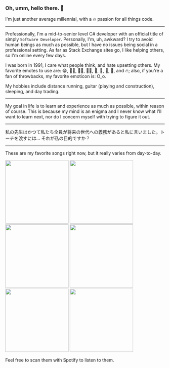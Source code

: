 ### Oh, umm, hello there. 👋

I'm just another average millennial, with a 🔥 passion for all things code.

---
Professionally, I'm a mid-to-senior level C# developer with an official title of simply `Software Developer`. Personally, I'm, uh, awkward? I try to avoid human beings as much as possible, but I have no issues being social in a professional setting. As far as Stack Exchange sites go, I like helping others, so I'm online every few days.

I was born in 1991, I care what people think, and hate upsetting others. My favorite emotes to use are: 😁, 🙋‍♀️, 🤦‍♀️, 👩‍🔧, 🦄, 🦥, 🌸, 🌊, and 🔥; also, if you're a fan of throwbacks, my favorite emoticon is: O_o.

My hobbies include distance running, guitar (playing and construction), sleeping, and day trading.

---

My goal in life is to learn and experience as much as possible, within reason of course. This is because my mind is an enigma and I never know what I'll want to learn next, nor do I concern myself with trying to figure it out.

---

私の先生はかつて私たち全員が将来の世代への義務があると私に言いました。トーチを渡すには… それが私の目的ですか？

---
These are my favorite songs right now, but it really varies from day-to-day.

<img src="https://assets.codepen.io/2940219/RocketGirl.png" height="200" />
<img src="https://assets.codepen.io/2940219/SoakMeInBleach.png" height="200" />
<img src="https://assets.codepen.io/2940219/NoMoney.png" height="200" />
<img src="https://assets.codepen.io/2940219/Monsters.png" height="200" />
<img src="https://assets.codepen.io/2940219/TripleSweet.png" height="200" />
<img src="https://assets.codepen.io/2940219/SetItOff.png" height="200" />

Feel free to scan them with Spotify to listen to them.